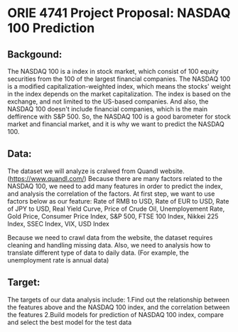 
# ORIE 4741 Project Proposal: NASDAQ 100 Prediction

## Backgound:
The NASDAQ 100 is a index in stock market, which consist of 100 equity securities from the 100 of the largest financial companies.
The NASDAQ 100 is a modified capitalization-weighted index, which means the stocks' weight in the index depends on the market capitalization.
The index is based on the exchange, and not limited to the US-based companies.
And also, the NASDAQ 100 doesn't include financial companies, which is the main deffirence with S&P 500.
So, the NASDAQ 100 is a good barometer for stock market and financial market, and it is why we want to predict the NASDAQ 100.

## Data:
The dataset we will analyze is cralwed from Quandl website. (https://www.quandl.com/)
Because there are many factors related to the NASDAQ 100, we need to add many features in order to predict the index, and analysis the
correlation of the factors. At first step, we want to use factors below as our feature:
Rate of RMB to USD, 
Rate of EUR to USD, 
Rate of JPY to USD, 
Real Yield Curve, 
Price of Crude Oil, 
Unemployement Rate, 
Gold Price, 
Consumer Price Index, 
S&P 500, 
FTSE 100 Index, 
Nikkei 225 Index, 
SSEC Index, 
VIX, 
USD Index

Because we need to crawl data from the website, the dataset requires cleaning and handling missing data. Also, we need to analysis how to 
translate different type of data to daily data. (For example, the unemployment rate is annual data)

## Target:
The targets of our data analysis include:
1.Find out the relationship between the features above and the NASDAQ 100 index, and the correlation between the features
2.Build models for prediction of NASDAQ 100 index, compare and select the best model for the test data
